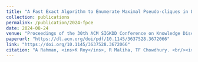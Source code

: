 ```yaml
---
title: "A Fast Exact Algorithm to Enumerate Maximal Pseudo-cliques in Large Sparse Graphs"
collection: publications
permalink: /publication/2024-fpce
date: 2024-08-24
venue: "Proceedings of the 30th ACM SIGKDD Conference on Knowledge Discovery and Data Mining"
paperurl: "https://dl.acm.org/doi/pdf/10.1145/3637528.3672066"
link: "https://doi.org/10.1145/3637528.3672066"
citation: "A Rahman, <ins>K Roy</ins>, R Maliha, TF Chowdhury. <br/><i>KDD '24: Proceedings of the 30th ACM SIGKDD Conference on Knowledge Discovery and Data Mining</i>. 2479 - 2490. <br/>https://doi.org/10.1145/3637528.3672066"
---
```

